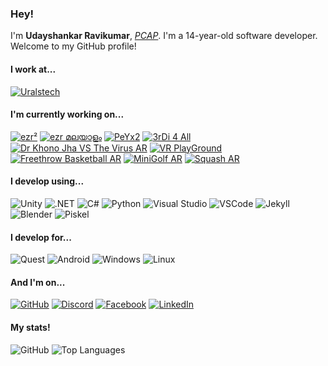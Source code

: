 ### Hey!
I'm **Udayshankar Ravikumar**, [*PCAP*](https://pythoninstitute.org/pcap). I'm a 14-year-old software developer. Welcome to my GitHub profile!

#### I work at...
[![Uralstech](https://img.shields.io/badge/Uralstech-Chief_Technology_Officer-black?style=for-the-badge&labelColor=FFFFFF)](https://uralstech.in)

#### I'm currently working on...
[![ezr²](https://img.shields.io/badge/ezr%C2%B2-black?style=for-the-badge&logo=data:image/png;base64,iVBORw0KGgoAAAANSUhEUgAAAA4AAAAOCAYAAAAfSC3RAAAAhklEQVQ4T52SsQ2AMAwE8xuwWDoqxC6IXRAVXRZjA6NHshVFDihOFyfnf1uPFDwgt8oiyh84ITnbnXWUgluS1SYkGEjAE2cTgvrGBkNgWFGVVPnTam1zSLGdr96Bu1V+aKF5E9vqtaO/VQ8kwAZd0LOoQAjkCFR7Q6HJqQMwpPgXOddqJOcPZgGXDyICOz0AAAAASUVORK5CYIIA&color=ffb273)](https://github.com/Uralstech/ezrSquared)
[![ezr മലയാളം](https://img.shields.io/badge/ezr_%E0%B4%AE%E0%B4%B2%E0%B4%AF%E0%B4%BE%E0%B4%B3%E0%B4%82-black?style=for-the-badge&logo=data:image/png;base64,iVBORw0KGgoAAAANSUhEUgAAAA4AAAAOCAYAAAAfSC3RAAAArUlEQVQ4T2P8GBv7nwEK+BcvZoSxCdGMII2kaIAZCNaIbOPZmA9wPrKtxksEUFyDYiOyJmSFMHFkMRQb7/yfjOI1dM0oGpFVgkwGSWKzGSYH9yM2jSAxdOcNAo0xn6LhwV+YNZUB2Y/ogdPvhvAYPG5ABoA0wgB6vIH8CNK4JE6AMWbRh/9gjSBNS/iWooQmtiQHsxGkmRGmiVDaBFuw6MN/uI3IfgTZis8AZI0AF3WOw9jTZiMAAAAASUVORK5CYIIA&color=D1A4DF)](https://github.com/Uralstech/ezrMlang)
[![PeYx2](https://img.shields.io/badge/PeYx2-black?style=for-the-badge&logo=data:image/png;base64,iVBORw0KGgoAAAANSUhEUgAAAA4AAAAOCAYAAAAfSC3RAAAARUlEQVQ4T2NkYGD4z4AbMOKSAklQrBHZdJhhRNlItkZs3iHKRrI1YjX9P47AQw5V6mpEdz/MBbSzkWI/MjIwoIQB/Z0KAOdXIAEEaA4NAAAAAElFTkSuQmCC&color=FFCCCC)](https://github.com/Uralstech/PeYx2)
[![3rDi 4 All](https://img.shields.io/badge/3rDi_4_All-black?style=for-the-badge&logo=android&color=E6FFE6)](https://play.google.com/store/apps/details?id=com.Uralstech.thirdifourall)
[![Dr Khono Jha VS The Virus AR](https://img.shields.io/badge/Dr_Khono_Jha_VS_The_Virus_AR-black?style=for-the-badge&logo=android&color=E6FFE6)](https://play.google.com/store/apps/details?id=com.Uralstech.DrKhonoJhaVSTheCoronavirusAR)
[![VR PlayGround](https://img.shields.io/badge/VR_PlayGround-black?style=for-the-badge&logo=meta&logoColor=0080FB&color=80D4FF)](https://www.oculus.com/experiences/quest/8376741375685432/)
[![Freethrow Basketball AR](https://img.shields.io/badge/Freethrow_Basketball_AR-black?style=for-the-badge&logo=meta&logoColor=0080FB&color=80D4FF)](https://www.oculus.com/experiences/quest/8661650433907969/)
[![MiniGolf AR](https://img.shields.io/badge/MiniGolf_AR-black?style=for-the-badge&logo=meta&logoColor=0080FB&color=80D4FF)](https://www.oculus.com/experiences/quest/6192609480763219/)
[![Squash AR](https://img.shields.io/badge/Squash_AR-black?style=for-the-badge&logo=meta&logoColor=0080FB&color=80D4FF)](https://www.oculus.com/experiences/quest/9005281436156314/)

#### I develop using...
![Unity](https://img.shields.io/badge/Unity-black?style=for-the-badge&logo=unity&logoColor=000000&color=FFFFFF)
![.NET](https://img.shields.io/badge/.NET-black?style=for-the-badge&logo=dotnet&color=512BD4)
![C#](https://img.shields.io/badge/C%23-black?style=for-the-badge&logo=csharp&color=9B4993)
![Python](https://img.shields.io/badge/Python-black?style=for-the-badge&logo=python&color=FFDE57)
![Visual Studio](https://img.shields.io/badge/Visual_Studio-black?style=for-the-badge&logo=visualstudio&color=A578DC)
![VSCode](https://img.shields.io/badge/VSCode-black?style=for-the-badge&logo=visualstudiocode&color=0078D7)
![Jekyll](https://img.shields.io/badge/Jekyll-black?style=for-the-badge&logo=jekyll&logoColor=FFFFFF&color=ff0000)
![Blender](https://img.shields.io/badge/Blender-black?style=for-the-badge&logo=blender&logoColor=FFFFFF&color=EA7600)
![Piskel](https://img.shields.io/badge/Piskel-black?style=for-the-badge&logo=data:image/png;base64,iVBORw0KGgoAAAANSUhEUgAAABAAAAAQCAYAAAAf8/9hAAAAcElEQVQ4T2NkYGD4z0ABYAQZIFOHasaTJkYG0YRDKMa+XmCHVWy4GEBBGDKAw4DlAQuKGX8U/jAwr2ZGEfsb+peBqYkJRexf3b9hYwDFgfhVE9UI7usMDPsVUMUcHzAw9IijipW8ZIAE4jAwgJJABABEDXABcRu6WgAAAABJRU5ErkJgggAA&color=04E004)

#### I develop for...
![Quest](https://img.shields.io/badge/Quest-black?style=for-the-badge&logo=meta&logoColor=FFFFFF&color=0080FB)
![Android](https://img.shields.io/badge/Android-black?style=for-the-badge&logo=android&logoColor=FFFFFF&color=A4C639)
![Windows](https://img.shields.io/badge/Windows-black?style=for-the-badge&logo=windows&color=00ADEF)
![Linux](https://img.shields.io/badge/Linux-black?style=for-the-badge&logo=linux&logoColor=000000&color=ECC30C)

#### And I'm on...
[![GitHub](https://img.shields.io/badge/GitHub-black?style=for-the-badge&logo=github&logoColor=000000&color=FFFFFF)](https://GitHub.com/Uralstech)
[![Discord](https://img.shields.io/badge/Discord-black?style=for-the-badge&logo=discord&logoColor=FFFFFF&color=5865F2)](https://discord.com/users/856445664372326400)
[![Facebook](https://img.shields.io/badge/Facebook-black?style=for-the-badge&logo=facebook&logoColor=FFFFFF&color=4267B2)](https://www.facebook.com/100082467614963)
[![LinkedIn](https://img.shields.io/badge/LinkedIn-black?style=for-the-badge&logo=linkedin&logoColor=FFFFFF&color=0077B5)](https://www.linkedin.com/in/udayshankar-ctourals)

#### My stats!
![GitHub](https://github-readme-stats.vercel.app/api?username=uralstech&include_all_commits=true&line_height=28&show_icons=true&theme=github_dark)
![Top Languages](https://github-readme-stats.vercel.app/api/top-langs/?username=Uralstech&layout=donut&theme=github_dark)

<!--
**Uralstech/uralstech** is a ✨ _special_ ✨ repository because its `README.md` (this file) appears on your GitHub profile.

Here are some ideas to get you started:

- 🔭 I’m currently working on ...
- 🌱 I’m currently learning ...
- 👯 I’m looking to collaborate on ...
- 🤔 I’m looking for help with ...
- 💬 Ask me about ...
- 📫 How to reach me: ...
- 😄 Pronouns: ...
- ⚡ Fun fact: ...
-->

